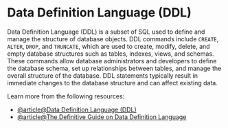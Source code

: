 # Data Definition Language (DDL)

Data Definition Language (DDL) is a subset of SQL used to define and manage the structure of database objects. DDL commands include `CREATE`, `ALTER`, `DROP`, and `TRUNCATE`, which are used to create, modify, delete, and empty database structures such as tables, indexes, views, and schemas. These commands allow database administrators and developers to define the database schema, set up relationships between tables, and manage the overall structure of the database. DDL statements typically result in immediate changes to the database structure and can affect existing data.

Learn more from the following resources:

- [@article@Data Definition Language (DDL)](https://docs.getdbt.com/terms/ddl)
- [@article@The Definitive Guide on Data Definition Language](https://www.dbvis.com/thetable/sql-ddl-the-definitive-guide-on-data-definition-language/)